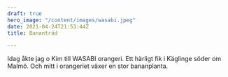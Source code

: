 ```yaml
---
draft: true
hero_image: "/content/images/wasabi.jpeg"
date: 2021-04-24T21:53:44Z
title: Bananträd

---
```

Idag åkte jag o Kim till WASABI orangeri. Ett härligt fik i Käglinge söder om Malmö. Och mitt i orangeriet växer en stor bananplanta.